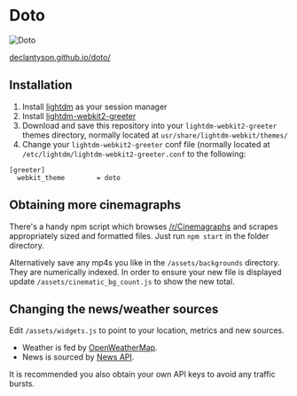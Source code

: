 # Doto

![Doto](https://github.com/declantyson/doto/raw/master/sample.gif "Doto")

[declantyson.github.io/doto/](http://declantyson.github.io/doto/)

## Installation

1. Install [lightdm](https://wiki.archlinux.org/index.php/LightDM) as your session manager
2. Install [lightdm-webkit2-greeter](http://antergos.github.io/web-greeter/)
3. Download and save this repository into your `lightdm-webkit2-greeter` themes directory, normally located at `usr/share/lightdm-webkit/themes/`
4. Change your `lightdm-webkit2-greeter` conf file (normally located at `/etc/lightdm/lightdm-webkit2-greeter.conf` to the following:

```
[greeter]
  webkit_theme        = doto
```

## Obtaining more cinemagraphs

There's a handy npm script which browses [/r/Cinemagraphs](https://reddit.com/r/Cinemagraphs) and scrapes appropriately sized and formatted files. Just run `npm start` in the folder directory.

Alternatively save any mp4s you like in the `/assets/backgrounds` directory. They are numerically indexed. In order to ensure your new file is displayed update `/assets/cinematic_bg_count.js` to show the new total.

## Changing the news/weather sources

Edit `/assets/widgets.js` to point to your location, metrics and new sources.

- Weather is fed by [OpenWeatherMap](https://openweathermap.org/current).
- News is sourced by [News API](https://newsapi.org/abc-news-au-api).

It is recommended you also obtain your own API keys to avoid any traffic bursts.
